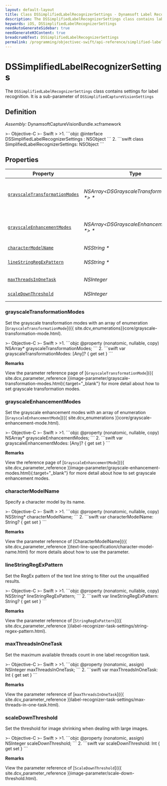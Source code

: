 ```yaml
---
layout: default-layout
title: Class DSSimplifiedLabelRecognizerSettings - Dynamsoft Label Recognizer iOS Edition API Reference
description: The DSSimplifiedLabelRecognizerSettings class contains label recognition settings of Dynamsoft Label Recognizer iOS Edition.
keywords: iOS, DSSimplifiedLabelRecognizerSettings
needAutoGenerateSidebar: true
needGenerateH3Content: true
breadcrumbText: DSSimplifiedLabelRecognizerSettings
permalink: /programming/objectivec-swift/api-reference/simplified-label-recognizer-settings.html
---
```


# DSSimplifiedLabelRecognizerSettings

The `DSSimplifiedLabelRecognizerSettings` class contains settings for label recognition. It is a sub-parameter of `DSSimplifiedCaptureVisionSettings`

## Definition

*Assembly:* DynamsoftCaptureVisionBundle.xcframework

<div class="sample-code-prefix"></div>
>- Objective-C
>- Swift
>
>1. 
```objc
@interface DSSimplifiedLabelRecognizerSettings : NSObject
```
2. 
```swift
class SimplifiedLabelRecognizerSettings: NSObject
```

## Properties

| Property | Type | Description |
| -------- | ---- | ----------- |
| [`grayscaleTransformationModes`](#grayscaletransformationmodes) | *NSArray<DSGrayscaleTransformationMode \*> \** | Set the grayscale transformation modes with an array of enumeration [`GrayscaleTransformationMode`]({{ site.dcv_enumerations}}core/grayscale-transformation-mode.html). |
| [`grayscaleEnhancementModes`](#grayscaleenhancementmodes) | *NSArray<DSGrayscaleEnhancementMode \*> \** | Set the grayscale enhancement modes with an array of enumeration [`GrayscaleEnhancementMode`]({{ site.dcv_enumerations}}core/grayscale-enhancement-mode.html). |
| [`characterModelName`](#charactermodelname) | *NSString \** | Specify a character model by its name. |
| [`lineStringRegExPattern`](#linestringregexpattern) | *NSString \** | Set the RegEx pattern of the text line string to filter out the unqualified results. |
| [`maxThreadsInOneTask`](#maxthreadsinonetask) | *NSInteger* | Set the maximum available threads count in one label recognition task. |
| [`scaleDownThreshold`](#scaledownthreshold) | *NSInteger* | Set the threshold for image shrinking when dealing with large images. |

### grayscaleTransformationModes

Set the grayscale transformation modes with an array of enumeration [`GrayscaleTransformationMode`]({{ site.dcv_enumerations}}core/grayscale-transformation-mode.html).

<div class="sample-code-prefix"></div>
>- Objective-C
>- Swift
>
>1. 
```objc
@property (nonatomic, nullable, copy) NSArray* grayscaleTransformationModes;
```
2. 
```swift
var grayscaleTransformationModes: [Any]? { get set }
```

**Remarks**

View the parameter reference page of [`GrayscaleTransformationMode`]({{ site.dcv_parameter_reference }}image-parameter/grayscale-transformation-modes.html){:target="_blank"} for more detail about how to set grayscale transformation modes.

### grayscaleEnhancementModes

Set the grayscale enhancement modes with an array of enumeration [`GrayscaleEnhancementMode`]({{ site.dcv_enumerations }}core/grayscale-enhancement-mode.html).

<div class="sample-code-prefix"></div>
>- Objective-C
>- Swift
>
>1. 
```objc
@property (nonatomic, nullable, copy) NSArray* grayscaleEnhancementModes;
```
2. 
```swift
var grayscaleEnhancementModes: [Any]? { get set }
```

**Remarks**

View the reference page of [`GrayscaleEnhancementMode`]({{ site.dcv_parameter_reference }}image-parameter/grayscale-enhancement-modes.html){:target="_blank"} for more detail about how to set grayscale enhancement modes.

### characterModelName

Specify a character model by its name.

<div class="sample-code-prefix"></div>
>- Objective-C
>- Swift
>
>1. 
```objc
@property (nonatomic, nullable, copy) NSString* characterModelName;
```
2. 
```swift
var characterModelName: String? { get set }
```

**Remarks**

View the parameter reference of [CharacterModelName]({{ site.dcv_parameter_reference }}text-line-specification/character-model-name.html) for more details about how to use the parameter.

### lineStringRegExPattern

Set the RegEx pattern of the text line string to filter out the unqualified results.

<div class="sample-code-prefix"></div>
>- Objective-C
>- Swift
>
>1. 
```objc
@property (nonatomic, nullable, copy) NSString* lineStringRegExPattern;
```
2. 
```swift
var lineStringRegExPattern: String? { get set }
```

**Remarks**

View the parameter reference of [`StringRegExPattern`]({{ site.dcv_parameter_reference }}label-recognizer-task-settings/string-regex-pattern.html).

### maxThreadsInOneTask

Set the maximum available threads count in one label recognition task.

<div class="sample-code-prefix"></div>
>- Objective-C
>- Swift
>
>1. 
```objc
@property (nonatomic, assign) NSInteger maxThreadsInOneTask;
```
2. 
```swift
var maxThreadsInOneTask: Int { get set }
```

**Remarks**

View the parameter reference of [`maxThreadsInOneTask`]({{ site.dcv_parameter_reference }}label-recognizer-task-settings/max-threads-in-one-task.html).

### scaleDownThreshold

Set the threshold for image shrinking when dealing with large images.

<div class="sample-code-prefix"></div>
>- Objective-C
>- Swift
>
>1. 
```objc
@property (nonatomic, assign) NSInteger scaleDownThreshold;
```
2. 
```swift
var scaleDownThreshold: Int { get set }
```

**Remarks**

View the parameter reference of [`ScaleDownThreshold`]({{ site.dcv_parameter_reference }}image-parameter/scale-down-threshold.html).
